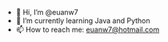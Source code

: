- 👋 Hi, I’m @euanw7
- 🌱 I’m currently learning Java and Python
- 📫 How to reach me: euanw7@hotmail.com
